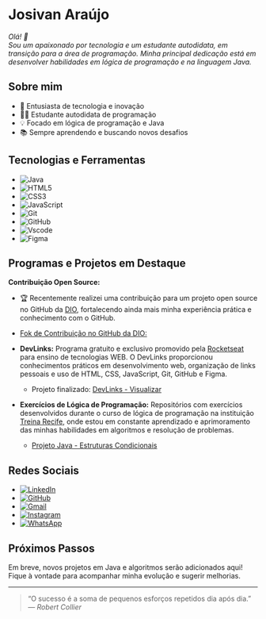 # Josivan Araújo

*Olá! 👋  
Sou um apaixonado por tecnologia e um estudante autodidata, em transição para a área de programação. Minha principal dedicação está em desenvolver habilidades em lógica de programação e na linguagem Java.*

## Sobre mim

- 🚀 Entusiasta de tecnologia e inovação
- 👨‍💻 Estudante autodidata de programação
- 💡 Focado em lógica de programação e Java
- 📚 Sempre aprendendo e buscando novos desafios

## Tecnologias e Ferramentas

- ![Java](https://img.shields.io/badge/java-%23ED8B00.svg?style=for-the-badge&logo=openjdk&logoColor=white)
- ![HTML5](https://img.shields.io/badge/HTML5-E34F26?style=for-the-badge&logo=html5&logoColor=white)
- ![CSS3](https://img.shields.io/badge/CSS3-1572B6?style=for-the-badge&logo=css3&logoColor=white)
- ![JavaScript](https://img.shields.io/badge/JavaScript-F7DF1E?style=for-the-badge&logo=javascript&logoColor=black)
- ![Git](https://img.shields.io/badge/GIT-E44C30?style=for-the-badge&logo=git&logoColor=white)
- ![GitHub](https://img.shields.io/badge/GitHub-100000?style=for-the-badge&logo=github&logoColor=white)
- ![Vscode](https://img.shields.io/badge/Vscode-007ACC?style=for-the-badge&logo=visual-studio-code&logoColor=white)
- ![Figma](https://img.shields.io/badge/Figma-696969?style=for-the-badge&logo=figma&logoColor=figma)

## Programas e Projetos em Destaque

**Contribuição Open Source:**

- 🏆 Recentemente realizei uma contribuição para um projeto open source no GitHub da [DIO](https://www.dio.me/), fortalecendo ainda mais minha experiência prática e conhecimento com o GitHub.

- [Fok de Contribuição no GitHub da DIO:](https://github.com/Josivan-araujo/dio-lab-open-source/)

- **DevLinks:** Programa gratuito e exclusivo promovido pela [Rocketseat](https://www.rocketseat.com.br/) para ensino de tecnologias WEB. O DevLinks proporcionou conhecimentos práticos em desenvolvimento web, organização de links pessoais e uso de HTML, CSS, JavaScript, Git, GitHub e Figma.  
  - Projeto finalizado: [DevLinks - Visualizar](https://maykbrito.github.io/devlinks/)

- **Exercícios de Lógica de Programação:** Repositórios com exercícios desenvolvidos durante o curso de lógica de programação na instituição [Treina Recife](https://www.treinarecife.com.br/), onde estou em constante aprendizado e aprimoramento das minhas habilidades em algoritmos e resolução de problemas.
    - [Projeto Java - Estruturas Condicionais](https://github.com/Josivan-araujo/projeto-java-estruturas-condicionais)

## Redes Sociais

- [![LinkedIn](https://img.shields.io/badge/LinkedIn-0077B5?style=for-the-badge&logo=linkedin&logoColor=white)](https://www.linkedin.com/in/josivan-araujo-dev/)
- [![GitHub](https://img.shields.io/badge/GitHub-100000?style=for-the-badge&logo=github&logoColor=white)](https://github.com/Josivan-araujo)
- [![Gmail](https://img.shields.io/badge/Gmail-333333?style=for-the-badge&logo=gmail&logoColor=red)](mailto:josivanaraujodesantana@gmail.com)
- [![Instagram](https://img.shields.io/badge/-Instagram-%23E4405F?style=for-the-badge&logo=instagram&logoColor=white)](https://www.instagram.com/eujosivanaraujo/)
- [![WhatsApp](https://img.shields.io/badge/WhatsApp-25D366?style=for-the-badge&logo=whatsapp&logoColor=white)](https://wa.me/+5581997982898)
  
## Próximos Passos

Em breve, novos projetos em Java e algoritmos serão adicionados aqui!  
Fique à vontade para acompanhar minha evolução e sugerir melhorias.

---

> “O sucesso é a soma de pequenos esforços repetidos dia após dia.”  
> _— Robert Collier_
